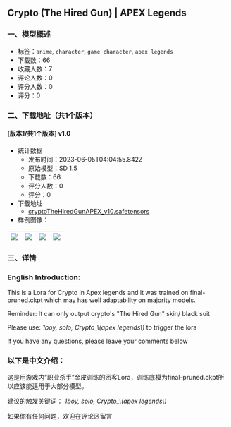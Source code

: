 ## Crypto (The Hired Gun) | APEX Legends
### 一、模型概述

- 标签：`anime`, `character`, `game character`, `apex legends`
- 下载数：66
- 收藏人数：7
- 评论人数：0
- 评分人数：0
- 评分：0

### 二、下载地址（共1个版本）

#### [版本1/共1个版本] v1.0

- 统计数据
  - 发布时间：2023-06-05T04:04:55.842Z
  - 原始模型：SD 1.5
  - 下载数：66
  - 评分人数：0
  - 评分：0
- 下载地址
  - [cryptoTheHiredGunAPEX_v10.safetensors](https://civitai.com/api/download/models/89538)
- 样例图像：

| <img src="https://image.civitai.com/xG1nkqKTMzGDvpLrqFT7WA/bbee0d45-d671-4e9a-a1ce-cbe966521741/width=450/1035729.jpeg" /> | <img src="https://image.civitai.com/xG1nkqKTMzGDvpLrqFT7WA/0d750258-f105-4f5e-a5a1-f7d74de14948/width=450/1035730.jpeg" /> | <img src="https://image.civitai.com/xG1nkqKTMzGDvpLrqFT7WA/da758ef7-6fe1-4ef8-aa23-5da022a6bfa1/width=450/1035733.jpeg" /> | <img src="https://image.civitai.com/xG1nkqKTMzGDvpLrqFT7WA/06249262-b4b3-4375-b619-05315d0bf44c/width=450/1035712.jpeg" /> |
| ---- | ---- | ---- | ---- |


### 三、详情
<h3 id="heading-484">English Introduction:</h3><p>This is a Lora for Crypto in Apex legends and it was trained on final-pruned.ckpt which may has well adaptability on majority models. </p><p>Reminder: It can only output crypto's "The Hired Gun" skin/ black suit</p><p>Please use: <em>1boy, solo, Crypto_\(apex legends\) </em>to trigger the lora</p><p>If you have any questions, please leave your comments below</p><p></p><h3 id="heading-485">以下是中文介绍：</h3><p>这是用游戏内“职业杀手”金皮训练的密客Lora，训练底模为final-pruned.ckpt所以应该能适用于大部分模型。</p><p>建议的触发关键词： <em>1boy, solo, Crypto_\(apex legends\)</em></p><p>如果你有任何问题，欢迎在评论区留言</p><p></p><p></p>